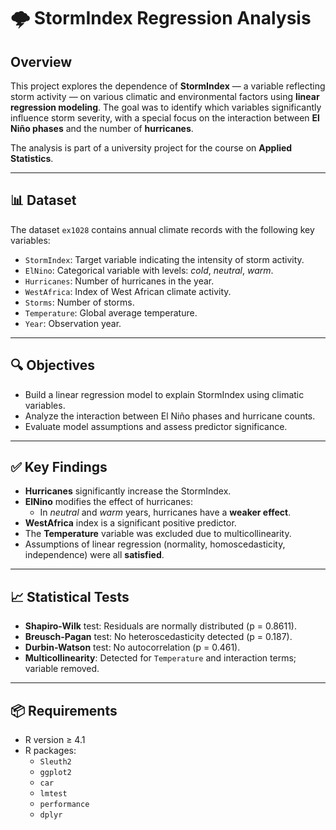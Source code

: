 # 🌩️ StormIndex Regression Analysis

## Overview

This project explores the dependence of **StormIndex** — a variable reflecting storm activity — on various climatic and environmental factors using **linear regression modeling**. The goal was to identify which variables significantly influence storm severity, with a special focus on the interaction between **El Niño phases** and the number of **hurricanes**.

The analysis is part of a university project for the course on **Applied Statistics**.

---

## 📊 Dataset

The dataset `ex1028` contains annual climate records with the following key variables:

- `StormIndex`: Target variable indicating the intensity of storm activity.
- `ElNino`: Categorical variable with levels: *cold*, *neutral*, *warm*.
- `Hurricanes`: Number of hurricanes in the year.
- `WestAfrica`: Index of West African climate activity.
- `Storms`: Number of storms.
- `Temperature`: Global average temperature.
- `Year`: Observation year.

---

## 🔍 Objectives

- Build a linear regression model to explain StormIndex using climatic variables.
- Analyze the interaction between El Niño phases and hurricane counts.
- Evaluate model assumptions and assess predictor significance.

---

## ✅ Key Findings

- **Hurricanes** significantly increase the StormIndex.
- **ElNino** modifies the effect of hurricanes:
  - In *neutral* and *warm* years, hurricanes have a **weaker effect**.
- **WestAfrica** index is a significant positive predictor.
- The **Temperature** variable was excluded due to multicollinearity.
- Assumptions of linear regression (normality, homoscedasticity, independence) were all **satisfied**.

---

## 📈 Statistical Tests

- **Shapiro-Wilk** test: Residuals are normally distributed (p = 0.8611).
- **Breusch-Pagan** test: No heteroscedasticity detected (p = 0.187).
- **Durbin-Watson** test: No autocorrelation (p = 0.461).
- **Multicollinearity**: Detected for `Temperature` and interaction terms; variable removed.

---

## 📦 Requirements

- R version ≥ 4.1
- R packages:
  - `Sleuth2`
  - `ggplot2`
  - `car`
  - `lmtest`
  - `performance`
  - `dplyr`
